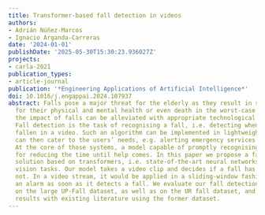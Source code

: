 ```yaml
---
title: Transformer-based fall detection in videos
authors:
- Adrián Núñez-Marcos
- Ignacio Arganda-Carreras
date: '2024-01-01'
publishDate: '2025-05-30T15:30:23.936027Z'
projects:
- carla-2021
publication_types:
- article-journal
publication: '*Engineering Applications of Artificial Intelligence*'
doi: 10.1016/j.engappai.2024.107937
abstract: Falls pose a major threat for the elderly as they result in severe consequences
  for their physical and mental health or even death in the worst-case scenario. Nonetheless,
  the impact of falls can be alleviated with appropriate technological solutions.
  Fall detection is the task of recognising a fall, i.e. detecting when a person has
  fallen in a video. Such an algorithm can be implemented in lightweight devices which
  can then cater to the users’ needs, e.g. alerting emergency services or caregivers.
  At the core of those systems, a model capable of promptly recognising falls is crucial
  for reducing the time until help comes. In this paper we propose a fall detection
  solution based on transformers, i.e. state-of-the-art neural networks for computer
  vision tasks. Our model takes a video clip and decides if a fall has occurred or
  not. In a video stream, it would be applied in a sliding-window fashion to trigger
  an alarm as soon as it detects a fall. We evaluate our fall detection backbone model
  on the large UP-Fall dataset, as well as on the UR fall dataset, and compare our
  results with existing literature using the former dataset.
---
```

